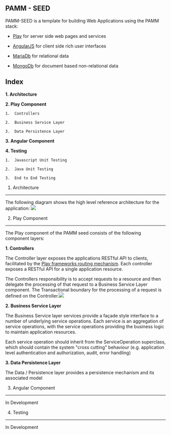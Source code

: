 PAMM - SEED
-----------

PAMM-SEED is a template for building Web Applications using the PAMM stack:

-   [Play](https://www.playframework.com/) for server side web pages and services

-   [AngularJS](https://angularjs.org/) for client side rich user interfaces

-   [MariaDb](https://mariadb.org/) for relational data

-   [MongoDb](https://www.mongodb.org/community) for document based non-relational data

Index
-----

**1. Architecture**

**2. Play Component**

    1.  Controllers

    2.  Business Service Layer

    3.  Data Persistence Layer

**3. Angular Component**

**4. Testing**

    1.  Javascript Unit Testing

    2.  Java Unit Testing

    3.  End to End Testing

1. Architecture
---------------

The following diagram shows the high level reference architecture for the application: ![](./media/image1.gif)

2. Play Component
-----------------

The Play component of the PAMM seed consists of the following component layers:

**1. Controllers**

The Controller layer exposes the applications RESTful API to clients, facilitated by the [Play frameworks routing mechanism](https://www.playframework.com/documentation/2.4.3/JavaRouting). Each controller exposes a RESTful API for a single application resource.

The Controllers responsibility is to accept requests to a resource and then delegate the processing of that request to a Business Service Layer component. The Transactional boundary for the processing of a request is defined on the Controller.![](./media/image2.gif)

**2. Business Service Layer**

The Business Service layer services provide a façade style interface to a number of underlying service operations. Each service is an aggregation of service operations, with the service operations providing the business logic to maintain application resources.

Each service operation should inherit from the ServiceOperation superclass, which should contain the system "cross cutting" behaviour (e.g. application level authentication and authorization, audit, error handling)

**3. Data Persistence Layer**

The Data / Persistence layer provides a persistence mechanism and its associated model

3. Angular Component
--------------------

In Development

4. Testing
----------

In Development
